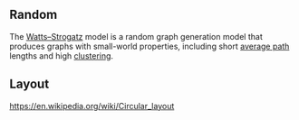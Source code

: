 
## Random

The [Watts–Strogatz](https://en.wikipedia.org/wiki/Watts_and_Strogatz_model) model is a random graph generation model
that produces graphs with small-world properties, including short [average path](https://en.wikipedia.org/wiki/Average_path_length) lengths and high [clustering](https://en.wikipedia.org/wiki/Clustering_coefficient).

## Layout

https://en.wikipedia.org/wiki/Circular_layout
